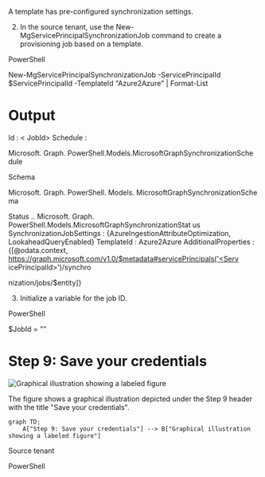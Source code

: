 A template has pre-configured synchronization settings.

2. In the source tenant, use the New-MgServicePrincipalSynchronizationJob command to create a provisioning job based on a template.

PowerShell

New-MgServicePrincipalSynchronizationJob -ServicePrincipalId $ServicePrincipalId -TemplateId "Azure2Azure" | Format-List


# Output

Id : < JobId> Schedule :

Microsoft. Graph. PowerShell.Models.MicrosoftGraphSynchronizationSche dule

Schema

Microsoft. Graph. PowerShell. Models. MicrosoftGraphSynchronizationSche ma

Status .. Microsoft. Graph. PowerShell.Models.MicrosoftGraphSynchronizationStat us SynchronizationJobSettings : {AzureIngestionAttributeOptimization, LookaheadQueryEnabled} TemplateId : Azure2Azure AdditionalProperties : {[@odata.context, https://graph.microsoft.com/v1.0/$metadata#servicePrincipals('<Serv icePrincipalId>')/synchro

nization/jobs/$entity]}

3. Initialize a variable for the job ID.

PowerShell

$JobId = "<JobId>"

# Step 9: Save your credentials

![Graphical illustration showing a labeled figure](figures/0)

The figure shows a graphical illustration depicted under the Step 9 header with the title "Save your credentials". 

```mermaid
graph TD;
    A["Step 9: Save your credentials"] --> B["Graphical illustration showing a labeled figure"]
```

Source tenant

PowerShell